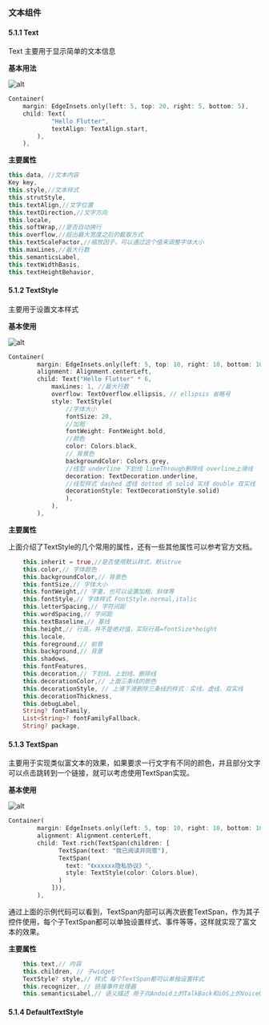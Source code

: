 ### 文本组件
#### 5.1.1 Text
Text 主要用于显示简单的文本信息  

**基本用法**  

![alt](https://raw.githubusercontent.com/henkun614/my_pic/master/20201221143743.png)
```dart
Container(
    margin: EdgeInsets.only(left: 5, top: 20, right: 5, bottom: 5),
    child: Text(
            "Hello Flutter",
            textAlign: TextAlign.start,
        ),
    ),
```
**主要属性**

```dart
this.data, //文本内容
Key key,
this.style,//文本样式
this.strutStyle,
this.textAlign,//文字位置
this.textDirection,//文字方向
this.locale,
this.softWrap,//是否自动换行
this.overflow,//超出最大宽度之后的截取方式
this.textScaleFactor,//缩放因子，可以通过这个值来调整字体大小
this.maxLines,//最大行数
this.semanticsLabel,
this.textWidthBasis,
this.textHeightBehavior,
```
#### 5.1.2 TextStyle  
主要用于设置文本样式  

**基本使用**  

![alt](https://raw.githubusercontent.com/henkun614/my_pic/master/20201221160557.png)
```dart
Container(
        margin: EdgeInsets.only(left: 5, top: 10, right: 10, bottom: 10),
        alignment: Alignment.centerLeft,
        child: Text("Hello Flutter" * 6,
            maxLines: 1, //最大行数
            overflow: TextOverflow.ellipsis, // ellipsis 省略号
            style: TextStyle(
                //字体大小
                fontSize: 20,
                //加粗
                fontWeight: FontWeight.bold,
                //颜色
                color: Colors.black,
                // 背景色
                backgroundColor: Colors.grey,
                //线型 underline 下划线 lineThrough删除线 overline上滑线
                decoration: TextDecoration.underline,
                //线型样式 dashed 虚线 dotted 点 solid 实线 double 双实线
                decorationStyle: TextDecorationStyle.solid)
                ),
            ),
        ),
```
**主要属性**

上面介绍了TextStyle的几个常用的属性，还有一些其他属性可以参考官方文档。
```dart
    this.inherit = true,//是否使用默认样式，默认true
    this.color,// 字体颜色
    this.backgroundColor,// 背景色
    this.fontSize,// 字体大小
    this.fontWeight,// 字重，也可以设置加粗、斜体等
    this.fontStyle,// 字体样式 FontStyle.normal,italic
    this.letterSpacing,// 字符间距
    this.wordSpacing,// 字间距
    this.textBaseline,// 基线
    this.height,// 行高，并不是绝对值，实际行高=fontSize*height
    this.locale,
    this.foreground,// 前景
    this.background,// 背景
    this.shadows,
    this.fontFeatures,
    this.decoration,// 下划线、上划线、删除线
    this.decorationColor,// 上面三条线的颜色
    this.decorationStyle, // 上滑下滑删除三条线的样式：实线、虚线、双实线
    this.decorationThickness,
    this.debugLabel,
    String? fontFamily,
    List<String>? fontFamilyFallback,
    String? package,
```
#### 5.1.3 TextSpan  
主要用于实现类似富文本的效果，如果要求一行文字有不同的颜色，并且部分文字可以点击跳转到一个链接，就可以考虑使用TextSpan实现。

**基本使用**  

![alt](https://raw.githubusercontent.com/henkun614/my_pic/master/20201221165715.png)
```dart
Container(
        margin: EdgeInsets.only(left: 5, top: 10, right: 10, bottom: 10),
        alignment: Alignment.centerLeft,
        child: Text.rich(TextSpan(children: [
              TextSpan(text: "我已阅读并同意"),
              TextSpan(
                text: "《xxxxxx隐私协议》",
                style: TextStyle(color: Colors.blue),
              )
            ])),
        ),
```
通过上面的示例代码可以看到，TextSpan内部可以再次嵌套TextSpan，作为其子控件使用，每个子TextSpan都可以单独设置样式、事件等等，这样就实现了富文本的效果。

**主要属性**  

```dart
    this.text,// 内容
    this.children, // 子widget
    TextStyle? style,// 样式 每个TextSpan都可以单独设置样式
    this.recognizer, // 链接事件处理器
    this.semanticsLabel,// 语义描述 用于向Andoid上的TalkBack和iOS上的VoiceOver提供图像描述
```
#### 5.1.4 DefaultTextStyle